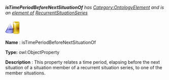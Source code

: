 ___isTimePeriodBeforeNextSituationOf__ 
 has
 [Category:OntologyElement](../../Category/OntologyElement "Category:OntologyElement") 
 and is an
 [element of](../../Property/ElementOf "Property:ElementOf") 
[RecurrentSituationSeries](../../Submissions/RecurrentSituationSeries "Submissions:RecurrentSituationSeries")_




  





[![ObjectProperty](../images/thumb/c/c3/ObjectProperty.gif/45px-ObjectProperty.gif)](../../Image/ObjectProperty.gif "ObjectProperty")


__Name__ 
 : isTimePeriodBeforeNextSituationOf
 



__Type:__ 
 owl:ObjectProperty
 



__Description__ 
 : This property relates a time period, elapsing before the next situation of a situation member of a recurrent situation series, to one of the member situations.